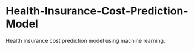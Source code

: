 # Health-Insurance-Cost-Prediction-Model
Health insurance cost prediction model using machine learning. 
